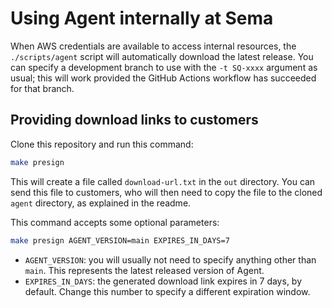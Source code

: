 # Using Agent internally at Sema

When AWS credentials are available to access internal resources, the
`./scripts/agent` script will automatically download the latest release. You
can specify a development branch to use with the `-t SQ-xxxx` argument as
usual; this will work provided the GitHub Actions workflow has succeeded for
that branch.

## Providing download links to customers

Clone this repository and run this command:

```sh
make presign
```

This will create a file called `download-url.txt` in the `out` directory. You
can send this file to customers, who will then need to copy the file to the
cloned `agent` directory, as explained in the readme.

This command accepts some optional parameters:

```sh
make presign AGENT_VERSION=main EXPIRES_IN_DAYS=7
```

- `AGENT_VERSION`: you will usually not need to specify anything other than
  `main`. This represents the latest released version of Agent.
- `EXPIRES_IN_DAYS`: the generated download link expires in 7 days, by default.
  Change this number to specify a different expiration window.
